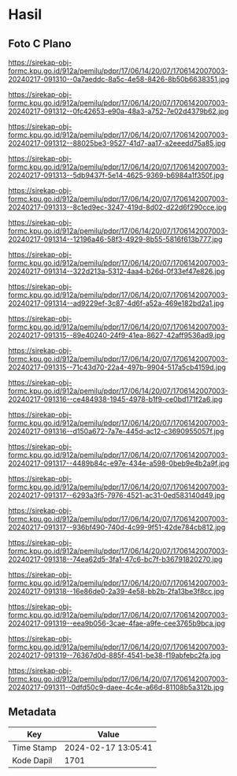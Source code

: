# Hasil

## Foto C Plano

https://sirekap-obj-formc.kpu.go.id/912a/pemilu/pdpr/17/06/14/20/07/1706142007003-20240217-091310--0a7aeddc-8a5c-4e58-8426-8b50b6638351.jpg

https://sirekap-obj-formc.kpu.go.id/912a/pemilu/pdpr/17/06/14/20/07/1706142007003-20240217-091312--0fc42653-e90a-48a3-a752-7e02d4379b62.jpg

https://sirekap-obj-formc.kpu.go.id/912a/pemilu/pdpr/17/06/14/20/07/1706142007003-20240217-091312--88025be3-9527-41d7-aa17-a2eeedd75a85.jpg

https://sirekap-obj-formc.kpu.go.id/912a/pemilu/pdpr/17/06/14/20/07/1706142007003-20240217-091313--5db9437f-5e14-4625-9369-b6984a1f350f.jpg

https://sirekap-obj-formc.kpu.go.id/912a/pemilu/pdpr/17/06/14/20/07/1706142007003-20240217-091313--8c1ed9ec-3247-419d-8d02-d22d6f290cce.jpg

https://sirekap-obj-formc.kpu.go.id/912a/pemilu/pdpr/17/06/14/20/07/1706142007003-20240217-091314--12196a46-58f3-4929-8b55-5816f613b777.jpg

https://sirekap-obj-formc.kpu.go.id/912a/pemilu/pdpr/17/06/14/20/07/1706142007003-20240217-091314--322d213a-5312-4aa4-b26d-0f33ef47e826.jpg

https://sirekap-obj-formc.kpu.go.id/912a/pemilu/pdpr/17/06/14/20/07/1706142007003-20240217-091314--ad9229ef-3c87-4d6f-a52a-469e182bd2a1.jpg

https://sirekap-obj-formc.kpu.go.id/912a/pemilu/pdpr/17/06/14/20/07/1706142007003-20240217-091315--89e40240-24f9-41ea-8627-42aff9536ad9.jpg

https://sirekap-obj-formc.kpu.go.id/912a/pemilu/pdpr/17/06/14/20/07/1706142007003-20240217-091315--71c43d70-22a4-497b-9904-517a5cb4159d.jpg

https://sirekap-obj-formc.kpu.go.id/912a/pemilu/pdpr/17/06/14/20/07/1706142007003-20240217-091316--ce484938-1945-4978-b1f9-ce0bd171f2a6.jpg

https://sirekap-obj-formc.kpu.go.id/912a/pemilu/pdpr/17/06/14/20/07/1706142007003-20240217-091316--d150a672-7a7e-445d-ac12-c3690955057f.jpg

https://sirekap-obj-formc.kpu.go.id/912a/pemilu/pdpr/17/06/14/20/07/1706142007003-20240217-091317--4489b84c-e97e-434e-a598-0beb9e4b2a9f.jpg

https://sirekap-obj-formc.kpu.go.id/912a/pemilu/pdpr/17/06/14/20/07/1706142007003-20240217-091317--6293a3f5-7976-4521-ac31-0ed583140d49.jpg

https://sirekap-obj-formc.kpu.go.id/912a/pemilu/pdpr/17/06/14/20/07/1706142007003-20240217-091317--936bf490-740d-4c99-9f51-42de784cb812.jpg

https://sirekap-obj-formc.kpu.go.id/912a/pemilu/pdpr/17/06/14/20/07/1706142007003-20240217-091318--74ea62d5-3fa1-47c6-bc7f-b36791820270.jpg

https://sirekap-obj-formc.kpu.go.id/912a/pemilu/pdpr/17/06/14/20/07/1706142007003-20240217-091318--16e86de0-2a39-4e58-bb2b-2fa13be3f8cc.jpg

https://sirekap-obj-formc.kpu.go.id/912a/pemilu/pdpr/17/06/14/20/07/1706142007003-20240217-091319--eea9b056-3cae-4fae-a9fe-cee3765b9bca.jpg

https://sirekap-obj-formc.kpu.go.id/912a/pemilu/pdpr/17/06/14/20/07/1706142007003-20240217-091319--76367d0d-885f-4541-be38-f19abfebc2fa.jpg

https://sirekap-obj-formc.kpu.go.id/912a/pemilu/pdpr/17/06/14/20/07/1706142007003-20240217-091311--0dfd50c9-daee-4c4e-a66d-81108b5a312b.jpg


## Metadata

| Key        | Value               |
| ---------- | ------------------- |
| Time Stamp | 2024-02-17 13:05:41 |
| Kode Dapil | 1701                |



